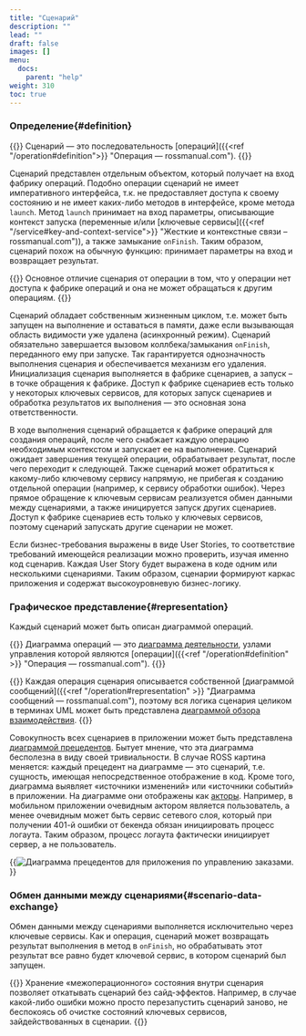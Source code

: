 ```yaml
---
title: "Сценарий"
description: ""
lead: ""
draft: false
images: []
menu:
  docs:
    parent: "help"
weight: 310
toc: true
---
```


### Определение{#definition}

{{<alert context="info" icon="👉">}}
Сценарий — это последовательность [операций]({{<ref "/operation#definition">}} "Операция — rossmanual.com").
{{</alert>}}

Сценарий представлен отдельным объектом, который получает на вход фабрику операций. Подобно операции сценарий не имеет императивного интерфейса, т.к. не предоставляет доступа к своему состоянию и не имеет каких-либо методов в интерфейсе, кроме метода `launch`.  Метод `launch` принимает на вход параметры, описывающие контекст запуска (переменные и/или  [ключевые сервисы]({{<ref "/service#key-and-context-service">}} "Жесткие и контекстные связи – rossmanual.com")), а также замыкание `onFinish`. Таким образом, сценарий похож на обычную функцию: принимает параметры на вход и возвращает результат.

{{<alert context="success" icon="💡">}}
Основное отличие сценария от операции в том, что у операции нет доступа к фабрике операций и она не может обращаться к другим операциям.
{{</alert>}}

Сценарий обладает собственным жизненным циклом, т.е. может быть запущен на выполнение и оставаться в памяти, даже если вызывающая область видимости уже удалена (асинхронный режим). Сценарий обязательно завершается вызовом коллбека/замыкания `onFinish`, переданного ему при запуске. Так гарантируется однозначность выполнения сценария и обеспечивается механизм его удаления. Инициализация сценария выполняется в фабрике сценариев, а запуск – в точке обращения к фабрике. Доступ к фабрике сценариев есть только у некоторых ключевых сервисов, для которых запуск сценариев и обработка результатов их выполнения — это основная зона ответственности.

В ходе выполнения сценарий обращается к фабрике операций для создания операций, после чего снабжает каждую операцию необходимым контекстом и запускает ее на выполнение. Сценарий ожидает завершения текущей операции, обрабатывает результат, после чего переходит к следующей. Также сценарий может обратиться к какому-либо ключевому сервису напрямую, не прибегая к созданию отдельной операции (например, к сервису обработки ошибок). Через прямое обращение к ключевым сервисам реализуется обмен данными между сценариями, а также иницируется запуск других сценариев. Доступ к фабрике сценариев есть только у ключевых сервисов, поэтому сценарий запускать другие сценарии не может.

Если бизнес-требования выражены в виде User Stories, то соответствие требований имеющейся реализации можно проверить, изучая именно код сценарив. Каждая User Story будет выражена в коде одним или несколькими сценариями. Таким образом, сценарии формируют каркас приложения и содержат высокоуровневую бизнес-логику.

### Графическое представление{#representation}
Каждый сценарий может быть описан диаграммой операций.

{{<alert context="info" icon="👉">}}
Диаграмма операций — это [диаграмма деятельности](https://ru.wikipedia.org/wiki/Диаграмма_деятельности "Диаграмма деятельности — Википедия"), узлами управления которой являются [операции]({{<ref "/operation#definition" >}} "Операция — rossmanual.com").
{{</alert>}}

{{<alert context="success" icon="💡">}}
Каждая операция сценария описывается собственной [диаграммой сообщений]({{<ref "/operation#representation" >}} "Диаграмма сообщений — rossmanual.com"), поэтому вся логика сценария целиком в терминах UML может быть представлена [диаграммой обзора взаимодействия](https://ru.wikipedia.org/wiki/Диаграмма_обзора_взаимодействия "Диаграмма обзора взаимодействия — Википедия").
{{</alert>}}

Совокупность всех сценариев в приложении может быть представлена [диаграммой прецедентов](https://ru.wikipedia.org/wiki/Диаграмма_прецедентов "Диаграмма прецедентов – Википедия"). Бытует мнение, что эта диаграмма бесполезна в виду своей тривиальности. В случае ROSS картина меняется: каждый прецедент на диаграмме — это сценарий, т.е. сущность, имеющая непосредственное отображение в код. Кроме того, диаграмма выявляет «источники изменений» или «источники событий» в приложении. На диаграмме они отображены как [акторы](https://ru.wikipedia.org/wiki/Актор_(UML) "Актор – Википедия"). Например, в мобильном приложении очевидным актором является пользователь, а менее очевидным может быть сервис сетевого слоя, который при получении 401-й ошибки от бекенда обязан инициировать процесс логаута. Таким образом, процесс логаута фактически инициирует сервер, а не пользователь.

{{<image src="images/use_cases.svg" title="Диаграмма прецедентов для приложения по управлению заказами.">}}

### Обмен данными между сценариями{#scenario-data-exchange}

Обмен данными между сценариями выполняется исключительно через ключевые сервисы. Как и операция, сценарий может возвращать результат выполнения в метод в `onFinish`, но обрабатывать этот результат все равно будет ключевой сервис, в котором сценарий был запущен.

{{<alert context="success" icon="💡">}}
Хранение «межоперационного» состояния внутри сценария позволяет откатывать сценарий без сайд-эффектов. Например, в случае какой-либо ошибки можно просто перезапустить сценарий заново, не беспокоясь об очистке состояний ключевых сервисов, зайдействованных в сценарии.
{{</alert>}}